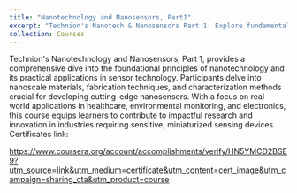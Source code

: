 ```yaml
---
title: "Nanotechnology and Nanosensors, Part1"
excerpt: "Technion's Nanotech & Nanosensors Part 1: Explore fundamentals & sensor apps. <br/><img src='/images/nano.png'>"
collection: Courses
---
```



Technion's Nanotechnology and Nanosensors, Part 1, provides a comprehensive dive into the foundational principles of nanotechnology and its practical applications in sensor technology. Participants delve into nanoscale materials, fabrication techniques, and characterization methods crucial for developing cutting-edge nanosensors. With a focus on real-world applications in healthcare, environmental monitoring, and electronics, this course equips learners to contribute to impactful research and innovation in industries requiring sensitive, miniaturized sensing devices.
Certificates link:

https://www.coursera.org/account/accomplishments/verify/HN5YMCD2BSE9?utm_source=link&utm_medium=certificate&utm_content=cert_image&utm_campaign=sharing_cta&utm_product=course
